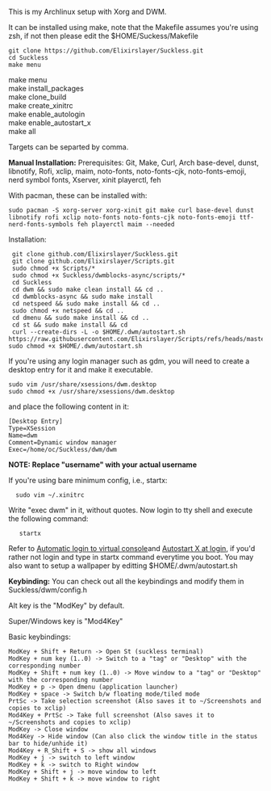 This is my Archlinux setup with Xorg and DWM.

It can be installed using make, note that the Makefile assumes you're using zsh, if not then please edit the $HOME/Suckess/Makefile
```
git clone https://github.com/Elixirslayer/Suckless.git
cd Suckless
make menu
```
make menu  
make install_packages  
make clone_build  
make create_xinitrc  
make enable_autologin  
make enable_autostart_x  
make all  

Targets can be separted by comma.

**Manual Installation:**
Prerequisites:
Git, Make, Curl, Arch base-devel, dunst, libnotify, Rofi, xclip, maim, noto-fonts, noto-fonts-cjk, noto-fonts-emoji, nerd symbol fonts, Xserver, xinit playerctl, feh

With pacman, these can be installed with:
``` 
sudo pacman -S xorg-server xorg-xinit git make curl base-devel dunst libnotify rofi xclip noto-fonts noto-fonts-cjk noto-fonts-emoji ttf-nerd-fonts-symbols feh playerctl maim --needed
```
Installation:
```
 git clone github.com/Elixirslayer/Suckless.git
 git clone github.com/Elixirslayer/Scripts.git
 sudo chmod +x Scripts/*
 sudo chmod +x Suckless/dwmblocks-async/scripts/*
 cd Suckless
 cd dwm && sudo make clean install && cd ..
 cd dwmblocks-async && sudo make install
 cd netspeed && sudo make install && cd ..
 sudo chmod +x netspeed && cd ..
 cd dmenu && sudo make install && cd ..
 cd st && sudo make install && cd
 curl --create-dirs -L -o $HOME/.dwm/autostart.sh https://raw.githubusercontent.com/Elixirslayer/Scripts/refs/heads/master/autostart.sh
sudo chmod +x $HOME/.dwm/autostart.sh
```
 If you're using any login manager such as gdm, you will need to create a desktop entry for it and make it executable.
 ```
sudo vim /usr/share/xsessions/dwm.desktop
sudo chmod +x /usr/share/xsessions/dwm.desktop
 ```
and place the following content in it:
```
[Desktop Entry]
Type=XSession
Name=dwm
Comment=Dynamic window manager
Exec=/home/oc/Suckless/dwm/dwm
```
**NOTE: Replace "username" with your actual username**

If you're using bare minimum config, i.e., startx:
```
  sudo vim ~/.xinitrc
```
Write "exec dwm" in it, without quotes.
  Now login to tty shell and execute the following command:
```
   startx
```
Refer to [Automatic login to virtual console](https://wiki.archlinux.org/title/Getty#Automatic_login_to_virtual_console)and [Autostart X at login](https://wiki.archlinux.org/title/Xinit#Override_xinitrc), if you'd rather not login and type in startx command everytime you boot. 
   You may also want to setup a wallpaper by editting $HOME/.dwm/autostart.sh


**Keybinding:**
You can check out all the keybindings and modify them in Suckless/dwm/config.h

Alt key is the "ModKey" by default.

Super/Windows key is "Mod4Key"

Basic keybindings:
```
ModKey + Shift + Return -> Open St (suckless terminal)
ModKey + num key (1..0) -> Switch to a "tag" or "Desktop" with the corresponding number
ModKey + Shift + num key (1..0) -> Move window to a "tag" or "Desktop" with the corresponding number
ModKey + p -> Open dmenu (application launcher)
ModKey + space -> Switch b/w floating mode/tiled mode
PrtSc -> Take selection screenshot (Also saves it to ~/Screenshots and copies to xclip)
Mod4Key + PrtSc -> Take full screenshot (Also saves it to ~/Screenshots and copies to xclip)
ModKey -> Close window
Mod4Key -> Hide window (Can also click the window title in the status bar to hide/unhide it)
Mod4Key + R_Shift + S -> show all windows
ModKey + j -> switch to left window
ModKey + k -> switch to Right window
ModKey + Shift + j -> move window to left 
ModKey + Shift + k -> move window to right
